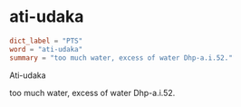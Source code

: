 # ati-udaka

``` toml
dict_label = "PTS"
word = "ati-udaka"
summary = "too much water, excess of water Dhp-a.i.52."
```

Ati\-udaka

too much water, excess of water Dhp\-a.i.52.

